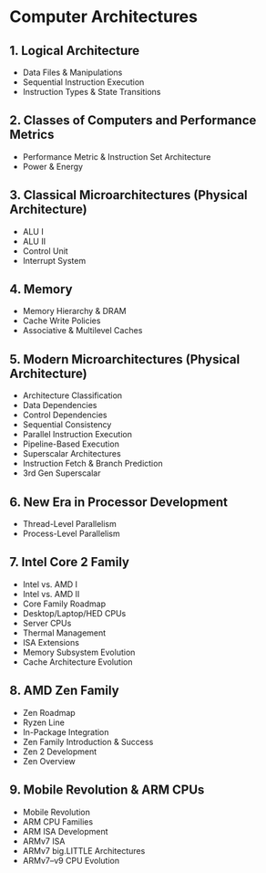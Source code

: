 # Computer Architectures

## 1. Logical Architecture
- Data Files & Manipulations
- Sequential Instruction Execution
- Instruction Types & State Transitions

## 2. Classes of Computers and Performance Metrics
- Performance Metric & Instruction Set Architecture
- Power & Energy

## 3. Classical Microarchitectures (Physical Architecture)
- ALU I
- ALU II
- Control Unit
- Interrupt System

## 4. Memory
- Memory Hierarchy & DRAM
- Cache Write Policies
- Associative & Multilevel Caches

## 5. Modern Microarchitectures (Physical Architecture)
- Architecture Classification
- Data Dependencies
- Control Dependencies
- Sequential Consistency
- Parallel Instruction Execution
- Pipeline-Based Execution
- Superscalar Architectures
- Instruction Fetch & Branch Prediction
- 3rd Gen Superscalar

## 6. New Era in Processor Development
- Thread-Level Parallelism
- Process-Level Parallelism

## 7. Intel Core 2 Family
- Intel vs. AMD I
- Intel vs. AMD II
- Core Family Roadmap
- Desktop/Laptop/HED CPUs
- Server CPUs
- Thermal Management
- ISA Extensions
- Memory Subsystem Evolution
- Cache Architecture Evolution

## 8. AMD Zen Family
- Zen Roadmap
- Ryzen Line
- In-Package Integration
- Zen Family Introduction & Success
- Zen 2 Development
- Zen Overview

## 9. Mobile Revolution & ARM CPUs
- Mobile Revolution
- ARM CPU Families
- ARM ISA Development
- ARMv7 ISA
- ARMv7 big.LITTLE Architectures
- ARMv7–v9 CPU Evolution